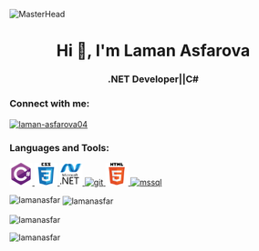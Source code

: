 ![MasterHead](https://media.licdn.com/dms/image/v2/D4E16AQH1ThYh0w2tcA/profile-displaybackgroundimage-shrink_350_1400/profile-displaybackgroundimage-shrink_350_1400/0/1727792982583?e=1733356800&v=beta&t=4SCHLlgZmnWgP7gYcQoO1t4fGoQGCzx99BHJ3N_Vilo)
  <h1 align="center">Hi 👋, I'm Laman Asfarova</h1>
<h3 align="center">.NET Developer||C#</h3>



<h3 align="left">Connect with me:</h3>
<p align="left">
<a href="https://linkedin.com/in/laman-asfarova04" target="blank"><img align="center" src="https://raw.githubusercontent.com/rahuldkjain/github-profile-readme-generator/master/src/images/icons/Social/linked-in-alt.svg" alt="laman-asfarova04" height="30" width="40" /></a>
</p>

<h3 align="left">Languages and Tools:</h3>
<p align="left"> <a href="https://www.w3schools.com/cs/" target="_blank" rel="noreferrer"> <img src="https://raw.githubusercontent.com/devicons/devicon/master/icons/csharp/csharp-original.svg" alt="csharp" width="40" height="40"/> </a> <a href="https://www.w3schools.com/css/" target="_blank" rel="noreferrer"> <img src="https://raw.githubusercontent.com/devicons/devicon/master/icons/css3/css3-original-wordmark.svg" alt="css3" width="40" height="40"/> </a> <a href="https://dotnet.microsoft.com/" target="_blank" rel="noreferrer"> <img src="https://raw.githubusercontent.com/devicons/devicon/master/icons/dot-net/dot-net-original-wordmark.svg" alt="dotnet" width="40" height="40"/> </a> <a href="https://git-scm.com/" target="_blank" rel="noreferrer"> <img src="https://www.vectorlogo.zone/logos/git-scm/git-scm-icon.svg" alt="git" width="40" height="40"/> </a> <a href="https://www.w3.org/html/" target="_blank" rel="noreferrer"> <img src="https://raw.githubusercontent.com/devicons/devicon/master/icons/html5/html5-original-wordmark.svg" alt="html5" width="40" height="40"/> </a> <a href="https://www.microsoft.com/en-us/sql-server" target="_blank" rel="noreferrer"> <img src="https://www.svgrepo.com/show/303229/microsoft-sql-server-logo.svg" alt="mssql" width="40" height="40"/> </a> </p>

<p><img align="left" src="https://github-readme-stats.vercel.app/api/top-langs?username=lamanasfar&show_icons=true&locale=en&layout=compact" alt="lamanasfar" /></p>

<p>&nbsp;<img align="center" src="https://github-readme-stats.vercel.app/api?username=lamanasfar&show_icons=true&locale=en" alt="lamanasfar" /></p>

<p><img align="center" src="https://github-readme-streak-stats.herokuapp.com/?user=lamanasfar&" alt="lamanasfar" /></p>


<p align="left"> <img src="https://komarev.com/ghpvc/?username=lamanasfar&label=Profile%20views&color=0e75b6&style=flat" alt="lamanasfar" /> </p>
